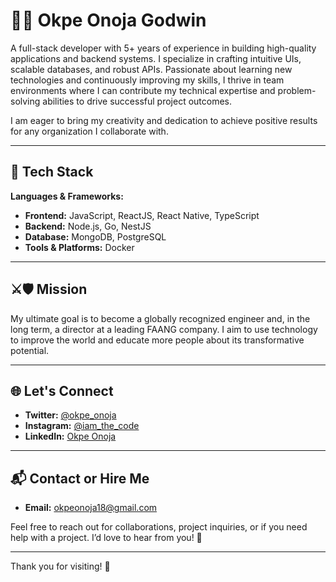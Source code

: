 # 👨‍💻 Okpe Onoja Godwin

A full-stack developer with 5+ years of experience in building high-quality applications and backend systems. I specialize in crafting intuitive UIs, scalable databases, and robust APIs. Passionate about learning new technologies and continuously improving my skills, I thrive in team environments where I can contribute my technical expertise and problem-solving abilities to drive successful project outcomes.  

I am eager to bring my creativity and dedication to achieve positive results for any organization I collaborate with.

---

## 💼 Tech Stack  
**Languages & Frameworks:**  
- **Frontend:** JavaScript, ReactJS, React Native, TypeScript  
- **Backend:** Node.js, Go, NestJS  
- **Database:** MongoDB, PostgreSQL  
- **Tools & Platforms:** Docker  

---

## ⚔️🛡 Mission  
My ultimate goal is to become a globally recognized engineer and, in the long term, a director at a leading FAANG company. I aim to use technology to improve the world and educate more people about its transformative potential.

---

## 🌐 Let's Connect  
- **Twitter:** [@okpe_onoja](https://twitter.com/okpe_onoja)  
- **Instagram:** [@iam_the_code](https://instagram.com/iam_the_code)  
- **LinkedIn:** [Okpe Onoja](https://www.linkedin.com/in/okpe-onoja/)  

---

## 📬 Contact or Hire Me    
- **Email:** okpeonoja18@gmail.com  

Feel free to reach out for collaborations, project inquiries, or if you need help with a project. I’d love to hear from you! 🚀

---

Thank you for visiting! 🌟

